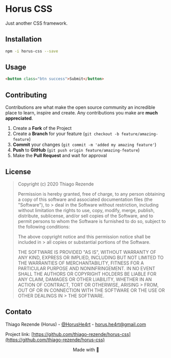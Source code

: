 # Horus CSS

Just another CSS framework.

## Installation

```bash
npm -i horus-css --save
```

## Usage

```html
<button class="btn success">Submit</button>
```

## Contributing

Contributions are what make the open source community an incredible place to learn, inspire and create. Any contributions you make are **much appreciated**.

1. Create a **Fork** of the Project
2. Create a **Branch** for your feature (`git checkout -b feature/amazing-feature`)
3. **Commit** your changes (`git commit -m 'added my amazing feature'`)
4. **Push** to **GitHub** (`git push origin feature/amazing-feature`)
5. Make the **Pull Request** and wait for approval

## License

> Copyright (c) 2020 Thiago Rezende
>
> Permission is hereby granted, free of charge, to any person obtaining a copy
> of this software and associated documentation files (the "Software"), to > deal
> in the Software without restriction, including without limitation the rights
> to use, copy, modify, merge, publish, distribute, sublicense, and/or sell
> copies of the Software, and to permit persons to whom the Software is
> furnished to do so, subject to the following conditions:
>
> The above copyright notice and this permission notice shall be included in > all
> copies or substantial portions of the Software.
>
> THE SOFTWARE IS PROVIDED "AS IS", WITHOUT WARRANTY OF ANY KIND, EXPRESS OR
> IMPLIED, INCLUDING BUT NOT LIMITED TO THE WARRANTIES OF MERCHANTABILITY,
> FITNESS FOR A PARTICULAR PURPOSE AND NONINFRINGEMENT. IN NO EVENT SHALL THE
> AUTHORS OR COPYRIGHT HOLDERS BE LIABLE FOR ANY CLAIM, DAMAGES OR OTHER
> LIABILITY, WHETHER IN AN ACTION OF CONTRACT, TORT OR OTHERWISE, ARISING > FROM,
> OUT OF OR IN CONNECTION WITH THE SOFTWARE OR THE USE OR OTHER DEALINGS IN > THE
> SOFTWARE.

<!-- CONTATO -->

## Contato

Thiago Rezende (Horus) - [@HorusHe4rt](https://twitter.com/HorusHe4rt) - horus.he4rt@gmail.com

Project link: [https://github.com/thiago-rezende/horus-css](https://github.com/thiago-rezende/horus-css)

<p align="center">Made with 💜</p>
